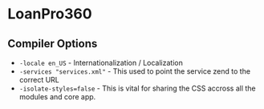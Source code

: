 LoanPro360
=============

 
Compiler Options
----------------
- `-locale en_US` - Internationalization / Localization
- `-services "services.xml"` - This used to point the service zend to the correct URL
- `-isolate-styles=false` - This is vital for sharing the CSS accross all the modules and core app.